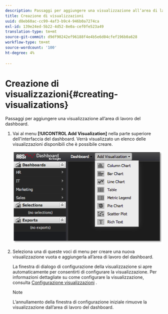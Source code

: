 ```yaml
---
description: Passaggi per aggiungere una visualizzazione all’area di lavoro del dashboard.
title: Creazione di visualizzazioni
uuid: d8eb60ac-cc99-4af3-b9c4-946b0a7274ca
exl-id: 139e24ed-5b22-4d52-8e0a-cef0fe523a49
translation-type: tm+mt
source-git-commit: d9df90242ef96188f4e4b5e6d04cfef196b0a628
workflow-type: tm+mt
source-wordcount: '100'
ht-degree: 4%

---
```


# Creazione di visualizzazioni{#creating-visualizations}

Passaggi per aggiungere una visualizzazione all’area di lavoro del dashboard.

1. Vai al menu **[!UICONTROL Add Visualization]** nella parte superiore dell&#39;interfaccia del dashboard. Verrà visualizzato un elenco delle visualizzazioni disponibili che è possibile creare.

   ![](assets/create_visualization1.png)

1. Seleziona una di queste voci di menu per creare una nuova visualizzazione vuota e aggiungerla all’area di lavoro del dashboard.

   La finestra di dialogo di configurazione della visualizzazione si apre automaticamente per consentirti di configurare la visualizzazione. Per informazioni dettagliate su come configurare la visualizzazione, consulta [Configurazione visualizzazioni](../../../home/c-adobe-data-workbench-dashboard/c-visualizations/c-configuring-visualizations.md#concept-edc3c7270ffe429c9aab8ceca429b570) .

   >[!NOTE]
   >
   >L’annullamento della finestra di configurazione iniziale rimuove la visualizzazione dall’area di lavoro del dashboard.
